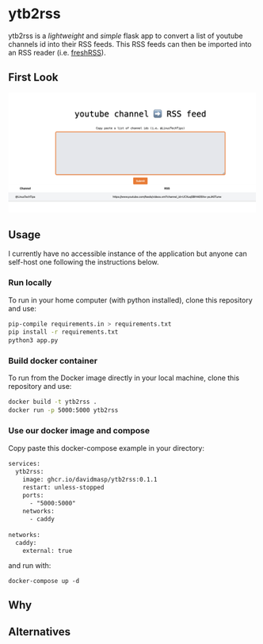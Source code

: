 
# ytb2rss

ytb2rss is a _lightweight_ and _simple_ flask app to convert a list
of youtube channels id into their RSS feeds. This RSS feeds can then
be imported into an RSS reader (i.e.
[freshRSS](https://freshrss.org/index.html)).

## First Look

<img src="assets/screenshot.png" width="500">

## Usage

I currently have no accessible instance of the application but
anyone can self-host one following the instructions below.

### Run locally

To run in your home computer (with python installed), clone this
repository and use:

```bash
pip-compile requirements.in > requirements.txt
pip install -r requirements.txt
python3 app.py
```

### Build docker container

To run from the Docker image directly in your local machine, clone this
repository and use:

```bash
docker build -t ytb2rss .
docker run -p 5000:5000 ytb2rss
```

### Use our docker image and compose

Copy paste this docker-compose example in your directory:

```
services:
  ytb2rss:
    image: ghcr.io/davidmasp/ytb2rss:0.1.1
    restart: unless-stopped
    ports:
      - "5000:5000"
    networks:
      - caddy

networks:
  caddy:
    external: true
```

and run with:

```
docker-compose up -d
```


## Why


## Alternatives


